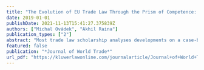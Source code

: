 ```yaml
---
title: "The Evolution of EU Trade Law Through the Prism of Competence: A Quantitative, Longitudinal Perspective"
date: 2019-01-01
publishDate: 2021-11-13T15:41:27.375839Z
authors: ["Michal Ovádek", "Akhil Raina"]
publication_types: ["2"]
abstract: "Most trade law scholarship analyses developments on a case-by-case basis, which makes the discipline liable to miss changes that occur in the aggregate. In an attempt to partially rectify this lacuna, this article compiles a quantitative, longitudinal picture of European Union (EU) trade law based on a primary dataset of over 6000 acts, along with additional data on international agreements, decisions thereunder, and implementing and delegated acts. The selection of this simplified corpus of EU trade law is driven by the so-called legal basis which signifies the existence of EU competence in a given area – in this case international trade. We focus on the EU’s competence regarding the common commercial policy and the common customs tariff which constitute the core of EU trade powers. We find that the expansion of the latter has, counterintuitively, not translated into an increase in the quantity of trade acts produced by the EU, and we sketch out possible explanations for the quantitative trends observed in our data."
featured: false
publication: "*Journal of World Trade*"
url_pdf: "https://kluwerlawonline.com/journalarticle/Journal+of+World+Trade/53.3/TRAD2019022"
---
```


